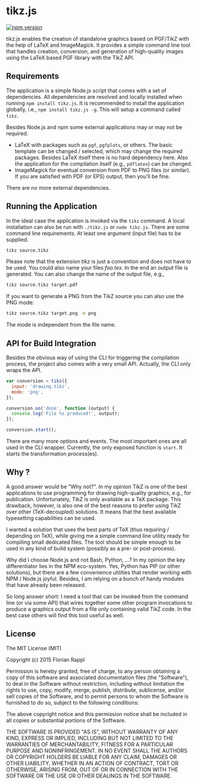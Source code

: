 # tikz.js

[![npm version](https://badge.fury.io/js/tikz.js.svg)](https://badge.fury.io/js/tikz.js)

tikz.js enables the creation of standalone graphics based on PGF/TikZ with the help of LaTeX and ImageMagick. It provides a simple command line tool that handles creation, conversion, and generation of high-quality images using the LaTeX based PGF library with the TikZ API.

## Requirements 

The application is a simple Node.js script that comes with a set of dependencies. All dependencies are resolved and locally installed when running `npm install tikz.js`. It is recommended to install the application globally, i.e., `npm install tikz.js -g`. This will setup a command called `tikz`.

Besides Node.js and npm some external applications may or may not be required.

* LaTeX with packages such as `pgf`, `pgfplots`, or others. The basic template can be changed / selected, which may change the required packages. Besides LaTeX itself there is no hard dependency here. Also the application for the compilation itself (e.g., `pdflatex`) can be changed.
* ImageMagick for eventual conversion from PDF to PNG files (or similar). If you are satisfied with PDF (or EPS) output, then you'll be fine.

There are no more external dependencies.

## Running the Application

In the ideal case the application is invoked via the `tikz` command. A local installation can also be run with `./tikz.js` or `node tikz.js`. There are some command line requirements. At least one argument (input file) has to be supplied.

```bash
tikz source.tikz
```

Please note that the extension *tikz* is just a convention and does not have to be used. You could also name your files *foo.tex*. In the end an output file is generated. You can also change the name of the output file, e.g.,

```bash
tikz source.tikz target.pdf
```

If you want to generate a PNG from the TikZ source you can also use the PNG mode:

```bash
tikz source.tikz target.png -m png
```

The mode is independent from the file name.

## API for Build Integration

Besides the obvious way of using the CLI for triggering the compilation process, the project also comes with a very small API. Actually, the CLI only wraps the API.

```js
var conversion = tikz({
  input: 'drawing.tikz',
  mode: 'png',
});

conversion.on('done', function (output) {
  console.log('File %s produced!', output);
});

conversion.start();
```

There are many more options and events. The most important ones are all used in the CLI wrapper. Currently, the only exposed function is `start`. It starts the transformation process(es).

## Why ?

A good answer would be "Why not?". In my opinion TikZ is one of the best applications to use programming for drawing high-quality graphics, e.g., for publication. Unfortunately, TikZ is only available as a TeX package. This drawback, however, is also one of the best reasons to prefer using TikZ over other (TeX-decoupled) solutions. It means that the best available typesetting capabilities can be used.

I wanted a solution that uses the best parts of TeX (thus requiring / depending on TeX), while giving me a simple command line utility ready for compiling small dedicated files. The tool should be simple enough to be used in any kind of build system (possibly as a pre- or post-process).

Why did I choose Node.js and not Bash, Python, ...? In my opinion the key differentiator lies in the NPM eco-system. Yes, Python has PIP (or other solutions), but there are a few convenience utilities that render working with NPM / Node.js joyful. Besides, I am relying on a bunch of handy modules that have already been released.

So long answer short: I need a tool that can be invoked from the command line (or via some API) that wires together some other program invocations to produce a graphics output from a file only containing valid TikZ code. In the best case others will find this tool useful as well.

## License

The MIT License (MIT)

Copyright (c) 2015 Florian Rappl

Permission is hereby granted, free of charge, to any person obtaining a copy of this software and associated documentation files (the "Software"), to deal in the Software without restriction, including without limitation the rights to use, copy, modify, merge, publish, distribute, sublicense, and/or sell copies of the Software, and to permit persons to whom the Software is furnished to do so, subject to the following conditions:

The above copyright notice and this permission notice shall be included in all copies or substantial portions of the Software.

THE SOFTWARE IS PROVIDED "AS IS", WITHOUT WARRANTY OF ANY KIND, EXPRESS OR IMPLIED, INCLUDING BUT NOT LIMITED TO THE WARRANTIES OF MERCHANTABILITY, FITNESS FOR A PARTICULAR PURPOSE AND NONINFRINGEMENT. IN NO EVENT SHALL THE AUTHORS OR COPYRIGHT HOLDERS BE LIABLE FOR ANY CLAIM, DAMAGES OR OTHER LIABILITY, WHETHER IN AN ACTION OF CONTRACT, TORT OR OTHERWISE, ARISING FROM, OUT OF OR IN CONNECTION WITH THE SOFTWARE OR THE USE OR OTHER DEALINGS IN THE SOFTWARE.
